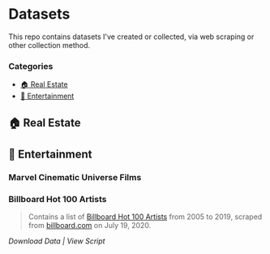 # Datasets

This repo contains datasets I've created or collected, via web scraping or other collection method.

### Categories
- [:house: Real Estate](#Real-Estate)
- [:movie_camera: Entertainment](#Entertainment)

## :house: Real Estate

## :movie_camera: Entertainment

### Marvel Cinematic Universe Films

### Billboard Hot 100 Artists
> Contains a list of [Billboard Hot 100 Artists](https://www.billboard.com/charts/year-end/2019/hot-100-artists) from 2005 to 2019, scraped from [billboard.com](billboard.com/) on July 19, 2020. 

*Download Data | View Script*



